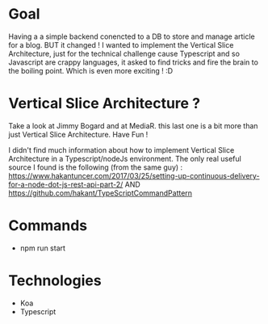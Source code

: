# Goal
Having a a simple backend conencted to a DB to store and manage article for a blog.
BUT it changed ! I wanted to implement the Vertical Slice Architecture, just for the technical challenge cause Typescript and so Javascript are crappy languages, it asked to find tricks and fire the brain to the boiling point.
Which is even more exciting ! :D

# Vertical Slice Architecture ?
Take a look at Jimmy Bogard and at MediaR. this last one is a bit more than just Vertical Slice Architecture. Have Fun !

I didn't find much information about how to implement Vertical Slice Architecture in a Typescript/nodeJs environment. The only real useful source I found is the following (from the same guy) : 
https://www.hakantuncer.com/2017/03/25/setting-up-continuous-delivery-for-a-node-dot-js-rest-api-part-2/
AND
https://github.com/hakant/TypeScriptCommandPattern

# Commands
 - npm run start

# Technologies
 - Koa
 - Typescript